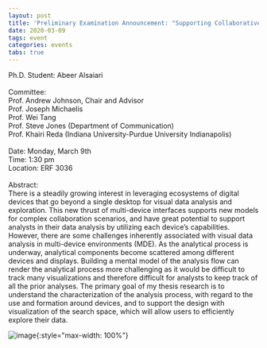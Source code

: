 ```yaml
---
layout: post
title: 'Preliminary Examination Announcement: "Supporting Collaborative Visual Data Analysis in Multi-device Environment"'
date: 2020-03-09
tags: event
categories: events
tabs: true
---
```


Ph.D. Student:  Abeer Alsaiari<br><br>
Committee:<br>
Prof. Andrew Johnson, Chair and Advisor<br>
Prof. Joseph Michaelis<br>
Prof. Wei Tang<br>
Prof. Steve Jones (Department of Communication)<br>
Prof. Khairi Reda (Indiana University-Purdue University Indianapolis)<br><br>
Date: Monday, March 9th<br>
Time: 1:30 pm<br>
Location: ERF 3036<br><br>
Abstract:<br>
There is a steadily growing interest in leveraging ecosystems of digital devices that go beyond a single desktop for visual data analysis and exploration. This new thrust of multi-device interfaces supports new models for complex collaboration scenarios, and have great potential to support analysts in their data analysis by utilizing each device&rsquo;s capabilities. However, there are some challenges inherently associated with visual data analysis in multi-device environments (MDE). As the analytical process is underway, analytical components become scattered among different devices and displays. Building a mental model of the analysis flow can render the analytical process more challenging as it would be difficult to track many visualizations and therefore difficult for analysts to keep track of all the prior analyses. The primary goal of my thesis research is to understand the characterization of the analysis process, with regard to the use and formation around devices, and to support the design with visualization of the search space, which will allow users to efficiently explore their data.

![image](https://www.evl.uic.edu/output/originals/aalsaiari_prelim.png-srcw.jpg){:style="max-width: 100%"}

